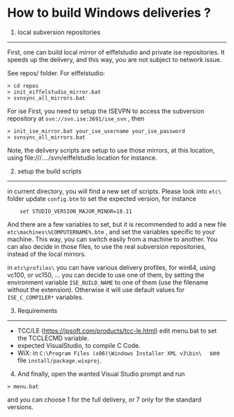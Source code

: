 How to build Windows deliveries ?
=================================

1) local subversion repositories
--------------------------------
First, one can build local mirror of eiffelstudio and private ise repositories.
It speeds up the delivery, and this way, you are not subject to network issue.

See repos/ folder.
For eiffelstudio:
```
> cd repos
> init_eiffelstudio_mirror.bat
> svnsync_all_mirrors.bat
```

For ise
First, you need to setup the ISEVPN to access the subversion repository at `svn://svn.ise:3691/ise_svn` , then
```
> init_ise_mirror.bat your_ise_username your_ise_password
> svnsync_all_mirrors.bat
```

Note, the delivery scripts are setup to use those mirrors, at this location, using file:///..../svn/eiffelstudio location for instance.


2) setup the build scripts
--------------------------
in current directory, you will find a new set of scripts.
Please look into `etc\` folder
update `config.btm` to set the expected version, for instance
```
	set STUDIO_VERSION_MAJOR_MINOR=18.11
```
And there are a few variables to set, but it is recommended to add a new file `etc\machines\%COMPUTERNAME%.btm`  , and set the variables specific to your machine.
This way, you can switch easily from a machine to another.
You can also decide in those files, to use the real subversion repositories, instead of the local mirrors.


in `etc\profiles\` you can have various delivery profiles, for win64, using vc100, or vc150, ...
you can decide to use one of them, by setting the environment variable `ISE_BUILD_NAME` to one of them (use the filename without the extension).
Otherwise it will use default values for `ISE_C_COMPILER*` variables.

3) Requirements
---------------
- TCC/LE (https://jpsoft.com/products/tcc-le.html)
  edit menu.bat to set the TCCLECMD variable.
- expected VisualStudio, to compile C Code.
- WiX: in `C:\Program Files (x86)\Windows Installer XML v3\bin\  ` see file `install/package.wixproj`.

4) And finally, open the wanted Visual Studio prompt and run
```
> menu.bat
```
and you can choose 1 for the full delivery, or 7 only for the standard versions.

